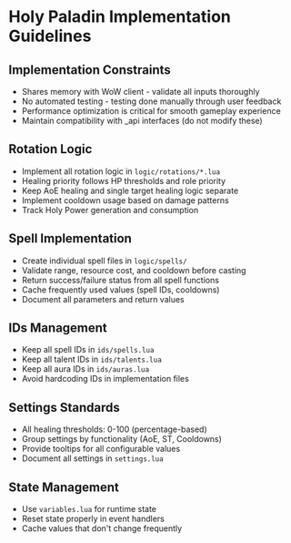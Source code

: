 # Holy Paladin Implementation Guidelines

## Implementation Constraints
- Shares memory with WoW client - validate all inputs thoroughly
- No automated testing - testing done manually through user feedback
- Performance optimization is critical for smooth gameplay experience
- Maintain compatibility with _api interfaces (do not modify these)

## Rotation Logic
- Implement all rotation logic in `logic/rotations/*.lua`
- Healing priority follows HP thresholds and role priority
- Keep AoE healing and single target healing logic separate
- Implement cooldown usage based on damage patterns
- Track Holy Power generation and consumption

## Spell Implementation
- Create individual spell files in `logic/spells/`
- Validate range, resource cost, and cooldown before casting
- Return success/failure status from all spell functions
- Cache frequently used values (spell IDs, cooldowns)
- Document all parameters and return values

## IDs Management
- Keep all spell IDs in `ids/spells.lua`
- Keep all talent IDs in `ids/talents.lua`
- Keep all aura IDs in `ids/auras.lua`
- Avoid hardcoding IDs in implementation files

## Settings Standards
- All healing thresholds: 0-100 (percentage-based)
- Group settings by functionality (AoE, ST, Cooldowns)
- Provide tooltips for all configurable values
- Document all settings in `settings.lua`

## State Management
- Use `variables.lua` for runtime state
- Reset state properly in event handlers
- Cache values that don't change frequently